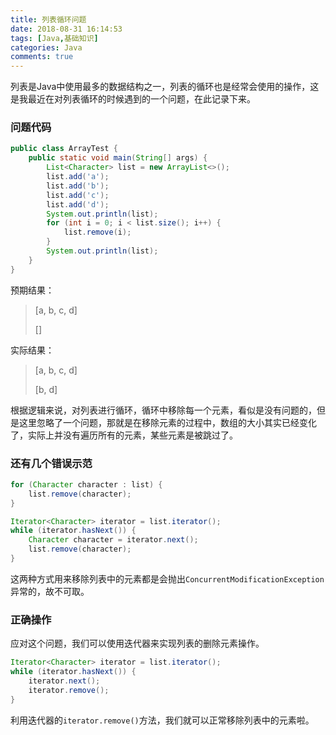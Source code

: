```yaml
---
title: 列表循环问题
date: 2018-08-31 16:14:53
tags: [Java,基础知识]
categories: Java
comments: true
---
```


列表是Java中使用最多的数据结构之一，列表的循环也是经常会使用的操作，这是我最近在对列表循环的时候遇到的一个问题，在此记录下来。

<!-- more -->

### 问题代码

```java
public class ArrayTest {
    public static void main(String[] args) {
        List<Character> list = new ArrayList<>();
        list.add('a');
        list.add('b');
        list.add('c');
        list.add('d');
        System.out.println(list);
        for (int i = 0; i < list.size(); i++) {
            list.remove(i);
        }
        System.out.println(list);
    }
}
```

预期结果：

> [a, b, c, d]
>
> []

实际结果：

> [a, b, c, d]
>
> [b, d]

根据逻辑来说，对列表进行循环，循环中移除每一个元素，看似是没有问题的，但是这里忽略了一个问题，那就是在移除元素的过程中，数组的大小其实已经变化了，实际上并没有遍历所有的元素，某些元素是被跳过了。

### 还有几个错误示范

```java
for (Character character : list) {
    list.remove(character);
}
```

```java
Iterator<Character> iterator = list.iterator();
while (iterator.hasNext()) {
    Character character = iterator.next();
    list.remove(character);
}
```

这两种方式用来移除列表中的元素都是会抛出`ConcurrentModificationException`异常的，故不可取。

### 正确操作

应对这个问题，我们可以使用迭代器来实现列表的删除元素操作。

```java
Iterator<Character> iterator = list.iterator();
while (iterator.hasNext()) {
    iterator.next();
    iterator.remove();
}
```

利用迭代器的`iterator.remove()`方法，我们就可以正常移除列表中的元素啦。